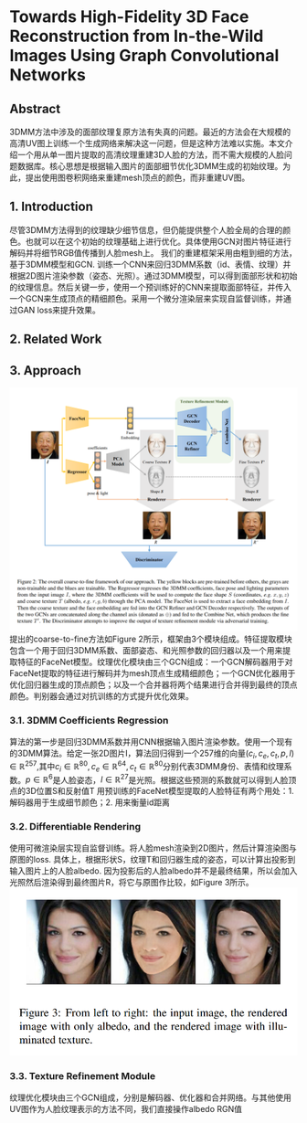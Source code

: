 # Towards High-Fidelity 3D Face Reconstruction from In-the-Wild Images Using Graph Convolutional Networks

## Abstract
3DMM方法中涉及的面部纹理复原方法有失真的问题。最近的方法会在大规模的高清UV图上训练一个生成网络来解决这一问题，但是这种方法难以实施。本文介绍一个用从单一图片提取的高清纹理重建3D人脸的方法，而不需大规模的人脸问题数据库。核心思想是根据输入图片的面部细节优化3DMM生成的初始纹理。为此，提出使用图卷积网络来重建mesh顶点的颜色，而非重建UV图。

## 1. Introduction
尽管3DMM方法得到的纹理缺少细节信息，但仍能提供整个人脸全局的合理的颜色。也就可以在这个初始的纹理基础上进行优化。具体使用GCN对图片特征进行解码并将细节RGB值传播到人脸mesh上。
我们的重建框架采用由粗到细的方法，基于3DMM模型和GCN. 训练一个CNN来回归3DMM系数（id、表情、纹理）并根据2D图片渲染参数（姿态、光照）。通过3DMM模型，可以得到面部形状和初始的纹理信息。然后关键一步，使用一个预训练好的CNN来提取面部特征，并传入一个GCN来生成顶点的精细颜色。采用一个微分渲染层来实现自监督训练，并通过GAN loss来提升效果。

## 2. Related Work

## 3. Approach
![Figure 2](2.png "Figure 2")
提出的coarse-to-fine方法如Figure 2所示，框架由3个模块组成。特征提取模块包含一个用于回归3DMM系数、面部姿态、和光照参数的回归器以及一个用来提取特征的FaceNet模型。纹理优化模块由三个GCN组成：一个GCN解码器用于对FaceNet提取的特征进行解码并为mesh顶点生成精细颜色；一个GCN优化器用于优化回归器生成的顶点颜色；以及一个合并器将两个结果进行合并得到最终的顶点颜色。判别器会通过对抗训练的方式提升优化效果。

### 3.1. 3DMM Coefficients Regression
算法的第一步是回归3DMM系数并用CNN根据输入图片渲染参数。使用一个现有的3DMM算法。给定一张2D图片I，算法回归得到一个257维的向量$(c_i,c_e,c_t,p,l)\in \mathbb{R}^{257}$,其中$c_i\in \mathbb{R}^{80},c_e\in \mathbb{R}^{64}, c_t\in \mathbb{R}^{80}$分别代表3DMM身份、表情和纹理系数。$p\in \mathbb{R}^6$是人脸姿态，$l\in \mathbb{R}^{27}$是光照。根据这些预测的系数就可以得到人脸顶点的3D位置S和反射值T
用预训练的FaceNet模型提取的人脸特征有两个用处：1. 解码器用于生成细节颜色；2. 用来衡量id距离

### 3.2. Differentiable Rendering
使用可微渲染层实现自监督训练。将人脸mesh渲染到2D图片，然后计算渲染图与原图的loss.
具体上，根据形状S，纹理T和回归器生成的姿态，可以计算出投影到输入图片上的人脸albedo. 因为投影后的人脸albedo并不是最终结果，所以会加入光照然后渲染得到最终图片R，将它与原图作比较，如Figure 3所示。
![Figure 3](3.png "Figure 3")

### 3.3. Texture Refinement Module
纹理优化模块由三个GCN组成，分别是解码器、优化器和合并网络。与其他使用UV图作为人脸纹理表示的方法不同，我们直接操作albedo RGN值